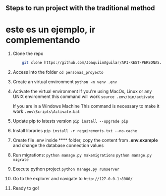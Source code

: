 ## Steps to run project with the traditional method

# este es un ejemplo, ir complementando

1. Clone the repo
    ```sh
        git clone https://github.com/JoaquiinAguilar/API-REST-PERSONAS.git
    ```
2. Access into the folder 
    `cd personas_proyecto`
3. Create an virtual environment 
    `python -m venv .env`
4. Activate the virtual environment 
    If you're using MacOs, Linux or any UNIX environment this command will work
    `source .env/bin/activate`

    If you are in a Windows Machine This command is necessary to make it work
    `.env\Scripts\Activate.bat`
5. Update pip to latests version
    `pip install --upgrade pip`
6. Install libraries
    `pip install -r requirements.txt --no-cache`
7. Create file .env inside **** folder, copy the content from **.env.example** and change the database connection values
8. Run migrations: `python manage.py makemigrations`
                   `python manage.py migrate`
9. Execute python project
    `python manage.py runserver`
10. Go to the explorer and navigate to `http://127.0.0.1:8000/`
11. Ready to go!
